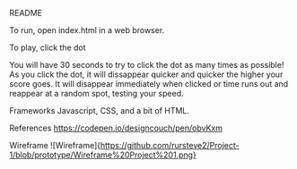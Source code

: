 README 

To run, open index.html in a web browser.

To play, click the dot

You will have 30 seconds to try to click the dot as many times as possible! As you click the dot, it will dissappear quicker and quicker the higher your score goes. It will disappear immediately when clicked or time runs out and reappear at a random spot, testing your speed.

Frameworks
Javascript, CSS, and a bit of HTML.

References
https://codepen.io/designcouch/pen/obvKxm

Wireframe
![Wireframe]{https://github.com/rursteve2/Project-1/blob/prototype/Wireframe%20Project%201.png}
